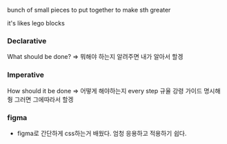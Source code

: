 bunch of small pieces to put together to make sth greater

it's likes lego blocks

### Declarative

What should be done?
=> 뭐해야 하는지 알려주면 내가 알아서 할겡

### Imperative

How should it be done
=> 어떻게 해야하는지 every step 규율 강령 가이드 명시해줭 그러면 그에따라서 할겡

### figma

- figma로 간단하게 css하는거 배웠다. 엄청 응용하고 적용하기 쉽다.
